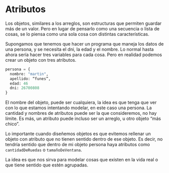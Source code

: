 # Atributos
Los objetos, similares a los arreglos, son estructuras que permiten guardar más de un valor. Pero en lugar de pensarlo como una secuencia o lista de cosas, se lo piensa como una sola cosa con distintas características. 

Supongamos que tenemos que hacer un programa que maneja los datos de una persona, y se necesita el dni, la edad y el nombre. Lo normal hasta ahora sería hacer tres variables para cada cosa. Pero en realidad podemos crear un objeto con tres atributos.

```python
persona = { 
  nombre: "martin",
  apellido: “funes”,
  edad: 46
  dni: 26700808
}
```

El nombre del objeto, puede ser cualquiera, la idea es que tenga que ver con lo que estamos intentando modelar, en este caso una persona. La cantidad y nombres de atributos puede ser la que consideremos, no hay límite. Es más, un atributo puede incluso ser un arreglo, u otro objeto “más chico”.

Lo importante cuando diseñemos objetos es que evitemos rellenar un objeto con atributo que no tienen sentido dentro de ese objeto. Es decir, no tendría sentido que dentro de mi objeto persona haya atributos como ```cantidadDeRuedas``` o ```tamañoDeVentana```.

La idea es que nos sirva para modelar cosas que existen en la vida real o que tiene sentido que estén agrupadas.
